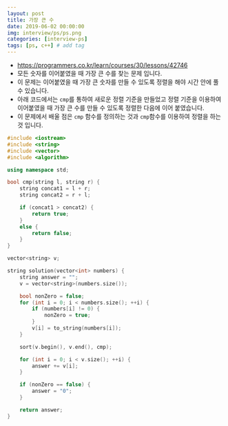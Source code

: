 ```yaml
---
layout: post
title: 가장 큰 수
date: 2019-06-02 00:00:00
img: interview/ps/ps.png
categories: [interview-ps] 
tags: [ps, c++] # add tag
---
```


+ https://programmers.co.kr/learn/courses/30/lessons/42746
+ 모든 숫자를 이어붙였을 때 가장 큰 수를 찾는 문제 입니다.
+ 이 문제는 이어붙였을 때 가장 큰 숫자를 만들 수 있도록 정렬을 해야 시간 안에 풀 수 있습니다.
+ 아래 코드에서는 `cmp`를 통하여 새로운 정렬 기준을 만들었고 정렬 기준을 이용하여 이어붙였을 때 가장 큰 수를 만들 수 있도록 정렬한 다음에 이어 붙였습니다.
+ 이 문제에서 배울 점은 `cmp` 함수를 정의하는 것과 `cmp`함수를 이용하여 정렬을 하는것 입니다.

```cpp
#include <iostream>
#include <string>
#include <vector>
#include <algorithm>

using namespace std;

bool cmp(string l, string r) {
	string concat1 = l + r;
	string concat2 = r + l;

	if (concat1 > concat2) {
		return true;
	}
	else {
		return false;
	}
}

vector<string> v;

string solution(vector<int> numbers) {
	string answer = "";
	v = vector<string>(numbers.size());

	bool nonZero = false;
	for (int i = 0; i < numbers.size(); ++i) {
		if (numbers[i] != 0) {
			nonZero = true;
		}
		v[i] = to_string(numbers[i]);
	}

	sort(v.begin(), v.end(), cmp);

	for (int i = 0; i < v.size(); ++i) {
		answer += v[i];
	}

	if (nonZero == false) {
		answer = "0";
	}

	return answer;
}

```

